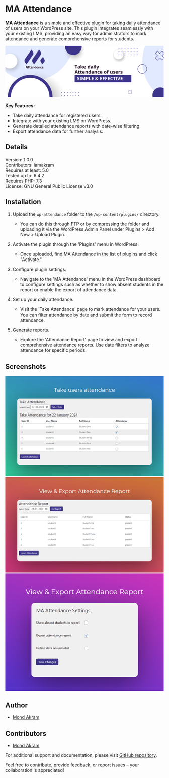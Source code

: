 # MA Attendance

**MA Attendance** is a simple and effective plugin for taking daily attendance of users on your WordPress site. This plugin integrates seamlessly with your existing LMS, providing an easy way for administrators to mark attendance and generate comprehensive reports for students.

![banner](/assets/banner-1544x500.png)

**Key Features:**
- Take daily attendance for registered users.
- Integrate with your existing LMS on WordPress.
- Generate detailed attendance reports with date-wise filtering.
- Export attendance data for further analysis.

## Details
Version: 1.0.0 \
Contributors: iamakram \
Requires at least: 5.0 \
Tested up to: 6.4.2 \
Requires PHP: 7.3 \
License: GNU General Public License v3.0 

## Installation
1. Upload the `wp-attendance` folder to the `/wp-content/plugins/` directory.
   - You can do this through FTP or by compressing the folder and uploading it via the WordPress Admin Panel under Plugins > Add New > Upload Plugin.

2. Activate the plugin through the 'Plugins' menu in WordPress.
   - Once uploaded, find MA Attendance in the list of plugins and click "Activate."

3. Configure plugin settings.
   - Navigate to the 'MA Attendance' menu in the WordPress dashboard to configure settings such as whether to show absent students in the report or enable the export of attendance data.

4. Set up your daily attendance.
   - Visit the 'Take Attendance' page to mark attendance for your users. You can filter attendance by date and submit the form to record attendance.

5. Generate reports.
   - Explore the 'Attendance Report' page to view and export comprehensive attendance reports. Use date filters to analyze attendance for specific periods.
  
## Screenshots
![Take Attendance](/assets/screenshots/Take%20Attendance.png)
![Attendance Report](/assets/screenshots/View%20Report.png)
![Plugin Settings](/assets/screenshots/Plugin%20Settings.png)

## Author
- [Mohd Akram](https://www.github.com/iamakram22)

## Contributors
- [Mohd Akram](https://www.github.com/iamakram22)

For additional support and documentation, please visit [GitHub repository](https://www.github.com/iamakram22/wp-attendance).

Feel free to contribute, provide feedback, or report issues – your collaboration is appreciated!

